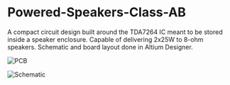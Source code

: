 # Powered-Speakers-Class-AB
A compact circuit design built around the TDA7264 IC meant to be stored inside a speaker enclosure. Capable of delivering 2x25W to 8-ohm speakers. Schematic and board layout done in Altium Designer.  

![PCB](https://user-images.githubusercontent.com/75442701/104079930-529f3380-51f3-11eb-88af-a5f750b4812b.png)

![Schematic](https://user-images.githubusercontent.com/75442701/104080011-b4f83400-51f3-11eb-9555-87df78475adc.png)
